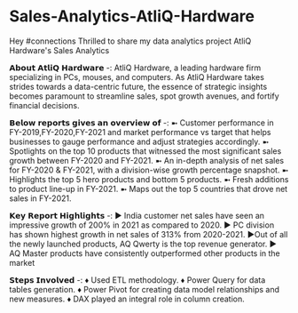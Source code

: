 # Sales-Analytics-AtliQ-Hardware
Hey #connections
Thrilled to share my data analytics project AtliQ Hardware's Sales Analytics

𝗔𝗯𝗼𝘂𝘁 𝗔𝘁𝗹𝗶𝗤 𝗛𝗮𝗿𝗱𝘄𝗮𝗿𝗲 -:
AtliQ Hardware, a leading hardware firm specializing in PCs, mouses, and computers. As AtliQ Hardware takes strides towards a data-centric future, the essence of strategic insights becomes paramount to streamline sales, spot growth avenues, and fortify financial decisions.

𝗕𝗲𝗹𝗼𝘄 𝗿𝗲𝗽𝗼𝗿𝘁𝘀 𝗴𝗶𝘃𝗲𝘀 𝗮𝗻 𝗼𝘃𝗲𝗿𝘃𝗶𝗲𝘄 𝗼𝗳 -:
➼ Customer performance in FY-2019,FY-2020,FY-2021 and market performance vs target that helps businesses to gauge performance and adjust strategies accordingly.
➼ Spotlights on the top 10 products that witnessed the most significant sales growth between FY-2020 and FY-2021.
➼ An in-depth analysis of net sales for FY-2020 & FY-2021, with a division-wise growth percentage snapshot.
➼ Highlights the top 5 hero products and bottom 5 products.
➼ Fresh additions to product line-up in FY-2021.
➼ Maps out the top 5 countries that drove net sales in FY-2021.

𝗞𝗲𝘆 𝗥𝗲𝗽𝗼𝗿𝘁 𝗛𝗶𝗴𝗵𝗹𝗶𝗴𝗵𝘁𝘀 -:
► India customer net sales have seen an impressive growth of 200% in 2021 as compared to 2020.
► PC division has shown highest growth in net sales of 313% from 2020-2021.
►Out of all the newly launched products, AQ Qwerty is the top revenue generator.
► AQ Master products have consistently outperformed other products in the market

𝗦𝘁𝗲𝗽𝘀 𝗜𝗻𝘃𝗼𝗹𝘃𝗲𝗱 -:
♦ Used ETL methodology.
♦ Power Query for data tables generation.
♦ Power Pivot for creating data model relationships and new measures.
♦ DAX played an integral role in column creation.
